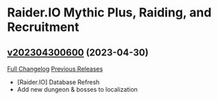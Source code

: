 # Raider.IO Mythic Plus, Raiding, and Recruitment

## [v202304300600](https://github.com/RaiderIO/raiderio-addon/tree/v202304300600) (2023-04-30)
[Full Changelog](https://github.com/RaiderIO/raiderio-addon/compare/v202304290600...v202304300600) [Previous Releases](https://github.com/RaiderIO/raiderio-addon/releases)

- [Raider.IO] Database Refresh  
- Add new dungeon & bosses to localization  
